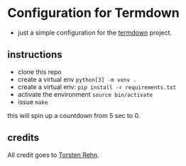 # Configuration for Termdown

* just a simple configuration for the [termdown](https://github.com/trehn/termdown) project.
 
## instructions

- clone this repo
- create a virtual env `python[3] -m venv .`
- create a  virtual env: `pip install -r requirements.txt`
- activate the environment `source bin/activate`
- issue `make`

this will spin up a countdown from 5 sec to 0.

## credits

All credit goes to [Torsten Rehn](https://github.com/trehn).
